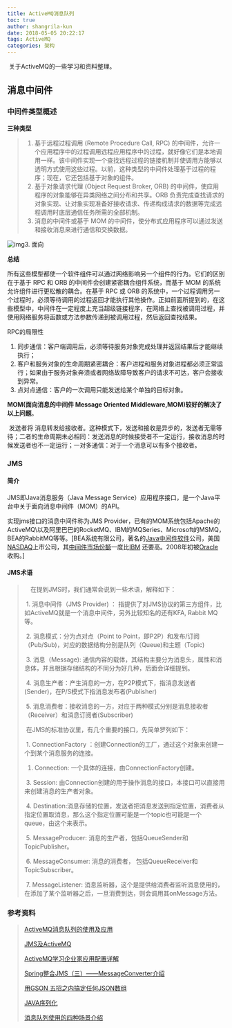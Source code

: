 ```yaml
---
title: ActiveMQ消息队列
toc: true
author: shangrila-kun
date: 2018-05-05 20:22:17
tags: ActiveMQ
categories: 架构
---
```


​	关于ActiveMQ的一些学习和资料整理。

<!--more-->

## 消息中间件

### 中间件类型概述

**三种类型**

> 1. 基于远程过程调用 (Remote Procedure Call, RPC) 的中间件，允许一个应用程序中的过程调用远程应用程序中的过程，就好像它们是本地调用一样。该中间件实现一个查找远程过程的链接机制并使调用方能够以透明方式使用这些过程。以前，这种类型的中间件处理基于过程的程序；现在，它还包括基于对象的组件。
> 2. 基于对象请求代理 (Object Request Broker, ORB) 的中间件，使应用程序的对象能够在异类网络之间分布和共享。ORB 负责完成查找请求的对象实现、让对象实现准备好接收请求、传递构成请求的数据等完成远程调用时底层通信任务所需的全部机制。
> 3. 消息的中间件或基于 MOM 的中间件，使分布式应用程序可以通过发送和接收消息来进行通信和交换数据。

![img](http://hi.csdn.net/attachment/201203/2/0_1330687238Zopu.gif)3. 面向

**总结**

​     所有这些模型都使一个软件组件可以通过网络影响另一个组件的行为。它们的区别在于基于 RPC 和 ORB 的中间件会创建紧密耦合组件系统，而基于 MOM 的系统允许组件进行更松散的耦合。在基于 RPC 或 ORB 的系统中，一个过程调用另一个过程时，必须等待调用的过程返回才能执行其他操作。正如前面所提到的，在这些模型中，中间件在一定程度上充当超级链接程序，在网络上查找被调用过程，并使用网络服务将函数或方法参数传递到被调用过程，然后返回查找结果。

RPC的局限性

1. 同步通信：客户端调用后，必须等待服务对象完成处理并返回结果后才能继续执行；
2. 客户和服务对象的生命周期紧密耦合：客户进程和服务对象进程都必须正常运行；如果由于服务对象奔溃或者网络故障导致客户的请求不可达，客户会接收到异常。
3. 点对点通信：客户的一次调用只能发送给某个单独的目标对象。

**MOM(面向消息的中间件 Message Oriented Middleware,MOM)较好的解决了以上问题**。

​     发送者将  消息转发给接收者。这种模式下，发送和接收是异步的，发送者无需等待；二者的生命周期未必相同：发送消息的时候接受者不一定运行，接收消息的时候发送者也不一定运行；一对多通信：对于一个消息可以有多个接收者。

### JMS

#### 简介

JMS即Java消息服务（Java Message Service）应用程序接口，是一个Java平台中关于面向消息中间件（MOM）的API。

实现jms接口的消息中间件称为JMS Provider，已有的MOM系统包括Apache的ActiveMQ\以及阿里巴巴的RocketMQ、IBM的MQSeries、Microsoft的MSMQ，BEA的RabbitMQ等等。[BEA系统有限公司，著名的[Java](https://baike.baidu.com/item/Java/85979)[中间件软件](https://baike.baidu.com/item/%E4%B8%AD%E9%97%B4%E4%BB%B6%E8%BD%AF%E4%BB%B6)公司，美国[NASDAQ](https://baike.baidu.com/item/NASDAQ)上市公司，其[中间件](https://baike.baidu.com/item/%E4%B8%AD%E9%97%B4%E4%BB%B6)[市场份额](https://baike.baidu.com/item/%E5%B8%82%E5%9C%BA%E4%BB%BD%E9%A2%9D)一度比[IBM](https://baike.baidu.com/item/IBM/9190) 还要高。2008年初被[Oracle](https://baike.baidu.com/item/Oracle) 收购。]

#### JMS术语

> 　在提到JMS时，我们通常会说到一些术语，解释如下：
>
> ​      1. 消息中间件（JMS Provider) ： 指提供了对JMS协议的第三方组件，比如ActiveMQ就是一个消息中间件，另外比较知名的还有KFA, Rabbit MQ等。
>
> ​      2. 消息模式：分为点对点（Point to Point，即P2P）和发布/订阅（Pub/Sub)，对应的数据结构分别是队列（Queue)和主题（Topic)
>
> ​      3. 消息（Message): 通信内容的载体，其结构主要分为消息头，属性和消息体，并且根据存储结构的不同分为好几种，后面会详细提到。
>
> ​      4. 消息生产者：产生消息的一方，在P2P模式下，指消息发送者(Sender)，在P/S模式下指消息发布者(Publisher)
>
> ​      5. 消息消费者：接收消息的一方，对应于两种模式分别是消息接收者（Receiver）和消息订阅者(Subscriber)
>
> ​      在JMS的标准协议里，有几个重要的接口，先简单罗列如下：
>
> ​      1. ConnectionFactory ：创建Connection的工厂，通过这个对象来创建一个到某个消息服务的连接。
>
> 1. Connection: 一个具体的连接，由ConnectionFactory创建。
>
> ​      3. Session: 由Connection创建的用于操作消息的接口，本接口可以直接用来创建消息的生产者对象。
>
> ​      4. Destination:消息存储的位置，发送者把消息发送到指定位置，消费者从指定位置取消息，那么这个指定位置可能是一个topic也可能是一个queue，由这个来表示。
>
> ​      5. MessageProducer: 消息的生产者，包括QueueSender和TopicPublisher。
>
> ​      6. MessageConsumer: 消息的消费者， 包括QueueReceiver和TopicSubscriber。
>
> ​      7. MessageListener: 消息监听器，这个是提供给消费者监听消息使用的，在添加了某个监听器之后，一旦消费到达，则会调用其onMessage方法。

### 参考资料

> [ActiveMQ消息队列的使用及应用](https://www.cnblogs.com/zhuxiaojie/p/5564187.html)
>
> [JMS及ActiveMQ](https://blog.csdn.net/u013185616/article/details/51778275)
>
> [ActiveMQ学习企业家应用配置详解](https://blog.csdn.net/u013185616/article/details/52088690)
>
> [Spring整合JMS（三）——MessageConverter介绍](http://elim.iteye.com/blog/1900937)
>
> [用GSON 五招之内搞定任何JSON数组](https://github.com/IamXiaRui/Android_5.0_ViewDemo/tree/master/GsonArrayDemo)
>
> [JAVA序列化](https://www.cnblogs.com/duanxz/p/3511695.html)
>
> [消息队列使用的四种场景介绍](https://blog.csdn.net/woshirongshaolin/article/details/70503988)

